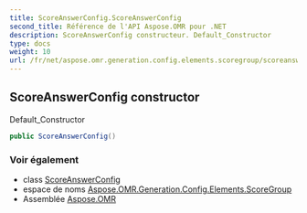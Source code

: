 ```yaml
---
title: ScoreAnswerConfig.ScoreAnswerConfig
second_title: Référence de l'API Aspose.OMR pour .NET
description: ScoreAnswerConfig constructeur. Default_Constructor
type: docs
weight: 10
url: /fr/net/aspose.omr.generation.config.elements.scoregroup/scoreanswerconfig/scoreanswerconfig/
---
```

## ScoreAnswerConfig constructor

Default_Constructor

```csharp
public ScoreAnswerConfig()
```

### Voir également

* class [ScoreAnswerConfig](../)
* espace de noms [Aspose.OMR.Generation.Config.Elements.ScoreGroup](../../scoreanswerconfig/)
* Assemblée [Aspose.OMR](../../../)


